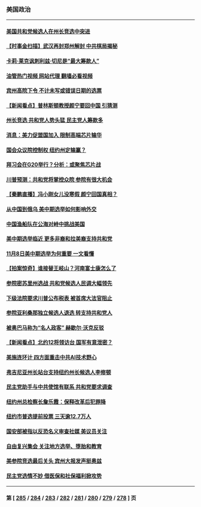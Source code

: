 ### 美国政治
---
#### [美国共和党候选人在州长竞选中突进](../../pages/ncid1078159/n13858023.md?11030045) 
#### [【时事金扫描】武汉再封郑州解封 中共棋局揭秘](../../pages/ncid1078159/n13858001.md?11030045) 
#### [卡莉‧莱克讽刺利兹‧切尼是“最大筹款人”](../../pages/ncid1078159/n13857933.md?11030045) 
#### [油管热门视频 网站代理 翻墙必看视频](http://132.145.103.77:81/youtube.html?11030045)
#### [宾州高院下令 不计未写或错误日期的选票](../../pages/ncid1078159/n13857779.md?11030045) 
#### [【新闻看点】普林斯顿教授颜宁要回中国 引猜测](../../pages/ncid1078159/n13857436.md?11030045) 
#### [州长竞选 共和党人势头猛 民主党人筹款多](../../pages/ncid1078159/n13857472.md?11030045) 
#### [消息：美力促盟国加入 限制高端芯片输华](../../pages/ncid1078159/n13857530.md?11030045) 
#### [国会众议院控制权 纽约州定输赢？](../../pages/ncid1078159/n13857598.md?11030045) 
#### [拜习会在G20举行？分析：或聚焦芯片战](../../pages/ncid1078159/n13857398.md?11030045) 
#### [川普预测：共和党将掌控众院 参院有很大机会](../../pages/ncid1078159/n13857375.md?11030045) 
#### [【秦鹏直播】冯小刚女儿没寒假 颜宁回国真相？](../../pages/ncid1078159/n13857404.md?11030045) 
#### [从中国到俄乌 美中期选举如何影响外交](../../pages/ncid1078159/n13857380.md?11030045) 
#### [中国渔船队在公海对峙中挑战美国](../../pages/ncid1078159/n13857254.md?11030045) 
#### [美中期选举临近 更多非裔和拉美裔支持共和党](../../pages/ncid1078159/n13857256.md?11030045) 
#### [11月8日美中期选举为何重要 一文看懂](../../pages/ncid1078159/n13857288.md?11030045) 
#### [【拍案惊奇】谁接替王岐山？河南富士康怎么了](../../pages/ncid1078159/n13857226.md?11030045) 
#### [参院密苏里州选战 共和党候选人民调大幅领先](../../pages/ncid1078159/n13857301.md?11030045) 
#### [下级法院要求川普公布税表 被首席大法官阻止](../../pages/ncid1078159/n13857293.md?11030045) 
#### [参院亚利桑那独立候选人退选 转支持共和党人](../../pages/ncid1078159/n13857265.md?11030045) 
#### [被奥巴马称为“名人政客” 赫歇尔‧沃克反驳](../../pages/ncid1078159/n13857171.md?11030045) 
#### [【新闻看点】北约12将领访台 国军有意泄密？](../../pages/ncid1078159/n13856684.md?11030045) 
#### [美施连环计 四方面重击中共AI技术野心](../../pages/ncid1078159/n13856034.md?11030045) 
#### [弗吉尼亚州长站台支持纽约州长候选人李修顿](../../pages/ncid1078159/n13856880.md?11030045) 
#### [民主党助手与中共使馆有联系 共和党要求调查](../../pages/ncid1078159/n13856850.md?11030045) 
#### [纽约州总检察长詹乐霞：保释改革后犯罪降](../../pages/ncid1078159/n13856886.md?11030045) 
#### [纽约市普选提前投票 三天逾12.7万人](../../pages/ncid1078159/n13856848.md?11030045) 
#### [国安部被指以反恐名义审查社媒 美议员关注](../../pages/ncid1078159/n13856661.md?11030045) 
#### [自由复兴集会 关注地方选举、堕胎和教育](../../pages/ncid1078159/n13856749.md?11030045) 
#### [美参院竞选最后关头 宾州大报发声挺奥兹](../../pages/ncid1078159/n13856690.md?11030045) 
#### [民主党选情不妙 借医保和社保福利掀攻势](../../pages/ncid1078159/n13856735.md?11030045) 

---
#### 第 [ [285](./285.md?11030045) / [284](./284.md?11030045) / [283](./283.md?11030045) / [282](./282.md?11030045) / [281](./281.md?11030045) / [280](./280.md?11030045) / [279](./279.md?11030045) / [278](./278.md?11030045) ] 页
